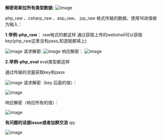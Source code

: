 **解密哥斯拉所有类型数据:**
![image](https://github.com/nocultrue/Deco_Godzilla/assets/84069457/59f73ab5-098f-489b-b0db-492584b87106)

php_raw 、csharp_raw 、asp_raw、 jsp_raw 格式传输的数据，使用16进值做为输入：

**1.举例-php_raw**：
raw格式的都这样
通过获取上传的webshell可以获取key(php_raw这里没有pass,知道就都填上)

![image](https://github.com/nocultrue/Deco_Godzilla/assets/84069457/7d300c94-06cf-4073-97c7-a58d6428fb3d)
请求解密:
![image](https://github.com/nocultrue/Deco_Godzilla/assets/84069457/e3ae983b-4409-4345-9c20-f7d0a858b364)
响应解密：
![image](https://github.com/nocultrue/Deco_Godzilla/assets/84069457/117361fc-4335-4432-9813-ff18f72b5705)


**2.举例-php_eval**
eval类型都这样

通过传输的流量获取key和pass

![image](https://github.com/nocultrue/Deco_Godzilla/assets/84069457/61206290-959c-47a2-a918-1bf24463e454)
请求解密（key 后面的值）：

![image](https://github.com/nocultrue/Deco_Godzilla/assets/84069457/849bc387-c800-44f2-86b4-e38e24d4a1a9)

响应解密（响应所有的值）：

![image](https://github.com/nocultrue/Deco_Godzilla/assets/84069457/686962a5-442f-4d86-9913-1ae677ce9470)


**有问题的话提issue或者加群交流**
qq:

![image](https://github.com/nocultrue/Deco_Godzilla/assets/84069457/be27bfa1-7283-4217-bd95-38d6139cd1df)
